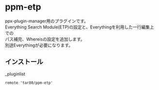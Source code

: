 # ppm-etp

ppx-plugin-manager用のプラグインです。  
Everything Search Module(ETP)の設定と、Everythingを利用した一行編集上での  
パス補完、Whereisの設定を追加します。  
別途Everythingが必要になります。  

## インストール

\_pluginlist

```text
remote 'tar80/ppm-etp'
```
